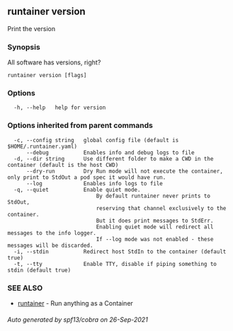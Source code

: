 ## runtainer version

Print the version

### Synopsis

All software has versions, right?

```
runtainer version [flags]
```

### Options

```
  -h, --help   help for version
```

### Options inherited from parent commands

```
  -c, --config string   global config file (default is $HOME/.runtainer.yaml)
      --debug           Enables info and debug logs to file
  -d, --dir string      Use different folder to make a CWD in the container (default is the host CWD)
      --dry-run         Dry Run mode will not execute the container, only print to StdOut a pod spec it would have run.
      --log             Enables info logs to file
  -q, --quiet           Enable quiet mode.
                        	By default runtainer never prints to StdOut,
                        	reserving that channel exclusively to the container.
                        	But it does print messages to StdErr.
                        	Enabling quiet mode will redirect all messages to the info logger.
                        	If --log mode was not enabled - these messages will be discarded.
  -i, --stdin           Redirect host StdIn to the container (default true)
  -t, --tty             Enable TTY, disable if piping something to stdin (default true)
```

### SEE ALSO

* [runtainer](runtainer.md)	 - Run anything as a Container

###### Auto generated by spf13/cobra on 26-Sep-2021
